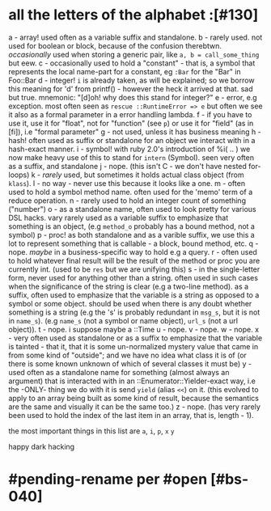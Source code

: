# all the letters of the alphabet :[#130]

a - array! used often as a variable suffix and standalone.
b - rarely used. not used for boolean or block, because of the confusion
    therebtwn. *occasionally* used when storing a generic pair, like
    `a, b = call_some_thing` but eew.
c - occasionally used to hold a "constant" - that is, a symbol that represents
    the local name-part for a constant, eg `:Bar` for the "Bar" in Foo::Bar
d - integer! `i` is already taken, as will be explained; so we borrow this
    meaning for 'd' from printf() - however the heck it arrived at that.
    sad but true. mnemonic: "[d]oh! why does this stand for integer?"
e - error, e.g exception. most often seen as `rescue ::RuntimeError => e` but
    often we see it also as a formal parameter in a error handling lambda.
f - if you have to use it, use it for "float", not for "function" (see `p`)
    or use it for "field" (as in [fi]), i.e "formal parameter"
g - not used, unless it has business meaning
h - hash! often used as suffix or standalone for an object we interact with
    in a hash-exact manner.
i - symbol! with ruby 2.0's introduction of %i( .. ) we now make heavy use
    of this to stand for `intern` (Symbol). seen very often as a suffix,
    and standalone
j - nope. (this isn't C - we don't have nested for-loops)
k - *rarely* used, but sometimes it holds actual class object (from `klass`).
l - no way - never use this because it looks like a one.
m - often used to hold a symbol method name.
    often used for the 'memo' term of a reduce operation.
n - rarely used to hold an integer count of something ("number")
o - as a standalone name, often used to look pretty for various DSL hacks.
    vary rarely used as a variable suffix to emphasize that something is
    an object, (e.g `method_o` probably has a bound method, not a symbol)
p - proc! as both standalone and as a varible suffix, we use this a lot to
    represent something that is callable - a block, bound method, etc.
q - nope. *maybe* in a business-specific way to hold e.g a query.
r - often used to hold whatever final result will be the result of the method
    or proc you are currently int. (used to be `res` but we are unifying this)
s - in the single-letter form, never used for anything other than a string.
    often used in such cases when the significance of the string is clear
    (e.g a two-line method). as a suffix, often used to emphasize that
    the variable is a string as opposed to a symbol or some object.
    should be used when there is any doubt whether something is a string
    (e.g  the 's' is probably redundant in `msg_s`, but it is not in `name_s`).
    (e.g `name_s` (not a symbol or name object), `url_s` (not a url object)).
t - nope. i suppose maybe a ::Time
u - nope.
v - nope.
w - nope.
x - very often used as standalone or as a suffix to emphasize that the variable
    is tainted - that it, that it is some un-normalized mystery value that
    came in from some kind of "outside"; and we have no idea what class it
    is of (or there is some known unknown of which of several classes it
    must be)
y - used often as a standalone name for something (almost always an argument)
    that is interacted with in an ::Enumerator::Yielder-exact way, i.e the
    -ONLY- thing we do with it is send `yield` (alias `<<`) on it.
    (this evolved to apply to an array being built as some kind of result,
     because the semantics are the same and visually it can be the same too.)
z - nope. (has very rarely been used to hold the index of the last item in
    an array, that is, length - 1).

the most important things in this list are `a`, `i`, `p`, `x` `y`

happy dark hacking
# #pending-rename per #open [#bs-040]
